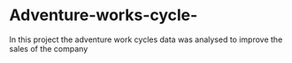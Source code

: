 # Adventure-works-cycle-
In this project the adventure work cycles data was analysed to improve the sales of the company 
